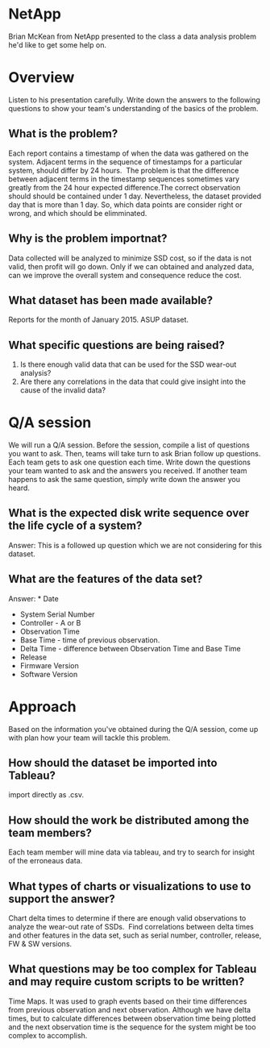 # NetApp

Brian McKean from NetApp presented to the class a data analysis problem he'd
like to get some help on.

# Overview

Listen to his presentation carefully. Write down the answers to the following
questions to show your team's understanding of the basics of the problem.

## What is the problem?
Each report contains a timestamp of when the data was gathered on the system. 
Adjacent terms in the sequence of timestamps for a particular system, should differ by 24 hours.
​
The problem is that the difference between adjacent terms in the timestamp sequences sometimes vary greatly from the 24 hour expected difference.The correct observation should should be contained under 1 day. Nevertheless,
the dataset provided day that is more than 1 day. So, which data points are consider
right or wrong, and which should be elimminated.

## Why is the problem importnat?
Data collected will be analyzed to minimize SSD cost, so if the data is not valid, then profit will go down. Only if we can obtained and analyzed data, can we improve the overall system and consequence reduce the cost. 

## What dataset has been made available?
Reports for the month of January 2015. ASUP dataset.

## What specific questions are being raised?
1. Is there enough valid data that can be used for the SSD wear-out analysis?
​
2. Are there any correlations in the data that could give insight into the cause of the invalid data?

# Q/A session

We will run a Q/A session. Before the session, compile a list of questions you
want to ask. Then, teams will take turn to ask Brian follow up questions.
Each team gets to ask one question each time. Write down the questions your team
wanted to ask and the answers you received. If another team happens to ask the
same question, simply write down the answer you heard.

## What is the expected disk write sequence over the life cycle of a system?
Answer: This is a followed up question which we are not considering for this dataset.


## What are the features of the data set?
Answer: * Date
* System Serial Number
* Controller - A or B
* Observation Time
* Base Time - time of previous observation.
* Delta Time - difference between Observation Time and Base Time
* Release
* Firmware Version
* Software Version

# Approach

Based on the information you've obtained during the Q/A session, come up with
plan how your team will tackle this problem.

## How should the dataset be imported into Tableau?
import directly as .csv.

## How should the work be distributed among the team members?
Each team member will mine data via tableau, and try to search for insight of the erroneaus data.

## What types of charts or visualizations to use to support the answer?
Chart delta times to determine if there are enough valid observations to analyze the wear-out rate of SSDs.
​
Find correlations between delta times and other features in the data set, such as serial number, controller, release, FW & SW versions.

## What questions may be too complex for Tableau and may require custom scripts to be written?
Time Maps. It was used to graph events based on their time differences from previous observation and next observation. Although we have delta times, but to calculate differences between observation time being plotted and the next observation time is the sequence for the system might be too complex to accomplish.

